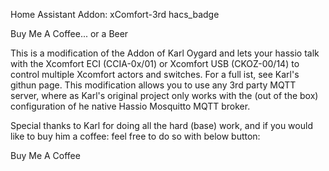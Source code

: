 Home Assistant Addon: xComfort-3rd
hacs_badge

Buy Me A Coffee... or a Beer

This is a modification of the Addon of Karl Oygard and lets your hassio talk with the Xcomfort ECI (CCIA-0x/01) or Xcomfort USB (CKOZ-00/14) to control multiple Xcomfort actors and switches. For a full ist, see Karl's githun page. This modification allows you to use any 3rd party MQTT server, where as Karl's original project only works with the (out of the box) configuration of he native Hassio Mosquitto MQTT broker.

Special thanks to Karl for doing all the hard (base) work, and if you would like to buy him a coffee: feel free to do so with below button:

Buy Me A Coffee
